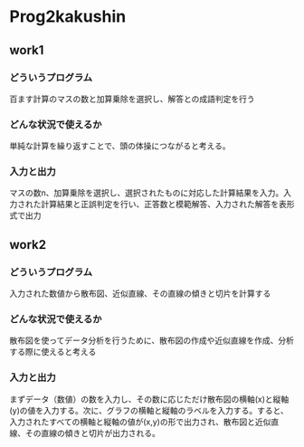 # Prog2kakushin
## work1
### どういうプログラム
百ます計算のマスの数と加算乗除を選択し、解答との成語判定を行う

### どんな状況で使えるか
単純な計算を繰り返すことで、頭の体操につながると考える。

### 入力と出力
マスの数n、加算乗除を選択し、選択されたものに対応した計算結果を入力。入力された計算結果と正誤判定を行い、正答数と模範解答、入力された解答を表形式で出力

## work2
### どういうプログラム
入力された数値から散布図、近似直線、その直線の傾きと切片を計算する

### どんな状況で使えるか
散布図を使ってデータ分析を行うために、散布図の作成や近似直線を作成、分析する際に使えると考える

### 入力と出力
まずデータ（数値）の数を入力し、その数に応じただけ散布図の横軸(x)と縦軸(y)の値を入力する。次に、グラフの横軸と縦軸のラベルを入力する。すると、入力されたすべての横軸と縦軸の値が(x,y)の形で出力され、散布図と近似直線、その直線の傾きと切片が出力される。
